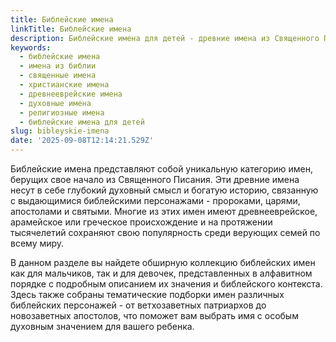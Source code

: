 ```yaml
---
title: Библейские имена
linkTitle: Библейские имена
description: Библейские имена для детей - древние имена из Священного Писания с глубоким духовным значением. Выберите красивое библейское имя для мальчика или девочки.
keywords:
  - библейские имена
  - имена из библии
  - священные имена
  - христианские имена
  - древнееврейские имена
  - духовные имена
  - религиозные имена
  - библейские имена для детей
slug: bibleyskie-imena
date: '2025-09-08T12:14:21.529Z'
---
```


Библейские имена представляют собой уникальную категорию имен, берущих свое начало из Священного Писания. Эти древние имена несут в себе глубокий духовный смысл и богатую историю, связанную с выдающимися библейскими персонажами - пророками, царями, апостолами и святыми. Многие из этих имен имеют древнееврейское, арамейское или греческое происхождение и на протяжении тысячелетий сохраняют свою популярность среди верующих семей по всему миру.

В данном разделе вы найдете обширную коллекцию библейских имен как для мальчиков, так и для девочек, представленных в алфавитном порядке с подробным описанием их значения и библейского контекста. Здесь также собраны тематические подборки имен различных библейских персонажей - от ветхозаветных патриархов до новозаветных апостолов, что поможет вам выбрать имя с особым духовным значением для вашего ребенка.
